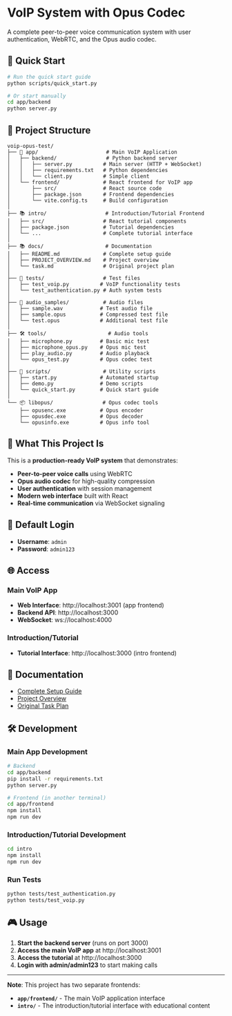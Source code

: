 # VoIP System with Opus Codec

A complete peer-to-peer voice communication system with user authentication, WebRTC, and the Opus audio codec.

## 🚀 Quick Start

```bash
# Run the quick start guide
python scripts/quick_start.py

# Or start manually
cd app/backend
python server.py
```

## 📁 Project Structure

```
voip-opus-test/
├── 🎯 app/                      # Main VoIP Application
│   ├── backend/                # Python backend server
│   │   ├── server.py          # Main server (HTTP + WebSocket)
│   │   ├── requirements.txt   # Python dependencies
│   │   └── client.py          # Simple client
│   └── frontend/              # React frontend for VoIP app
│       ├── src/               # React source code
│       ├── package.json       # Frontend dependencies
│       └── vite.config.ts     # Build configuration
│
├── 📚 intro/                   # Introduction/Tutorial Frontend
│   ├── src/                   # React tutorial components
│   ├── package.json           # Tutorial dependencies
│   └── ...                    # Complete tutorial interface
│
├── 📚 docs/                    # Documentation
│   ├── README.md              # Complete setup guide
│   ├── PROJECT_OVERVIEW.md    # Project overview
│   └── task.md                # Original project plan
│
├── 🧪 tests/                   # Test files
│   ├── test_voip.py          # VoIP functionality tests
│   └── test_authentication.py # Auth system tests
│
├── 🎵 audio_samples/           # Audio files
│   ├── sample.wav            # Test audio file
│   ├── sample.opus           # Compressed test file
│   └── test.opus             # Additional test file
│
├── 🛠️ tools/                    # Audio tools
│   ├── microphone.py         # Basic mic test
│   ├── microphone_opus.py    # Opus mic test
│   ├── play_audio.py         # Audio playback
│   └── opus_test.py          # Opus codec test
│
├── 📜 scripts/                 # Utility scripts
│   ├── start.py              # Automated startup
│   ├── demo.py               # Demo scripts
│   └── quick_start.py        # Quick start guide
│
└── 📦 libopus/                # Opus codec tools
    ├── opusenc.exe           # Opus encoder
    ├── opusdec.exe           # Opus decoder
    └── opusinfo.exe          # Opus info tool
```

## 🎯 What This Project Is

This is a **production-ready VoIP system** that demonstrates:
- **Peer-to-peer voice calls** using WebRTC
- **Opus audio codec** for high-quality compression
- **User authentication** with session management
- **Modern web interface** built with React
- **Real-time communication** via WebSocket signaling

## 🔐 Default Login

- **Username**: `admin`
- **Password**: `admin123`

## 🌐 Access

### Main VoIP App
- **Web Interface**: http://localhost:3001 (app frontend)
- **Backend API**: http://localhost:3000
- **WebSocket**: ws://localhost:4000

### Introduction/Tutorial
- **Tutorial Interface**: http://localhost:3000 (intro frontend)

## 📖 Documentation

- [Complete Setup Guide](docs/README.md)
- [Project Overview](docs/PROJECT_OVERVIEW.md)
- [Original Task Plan](docs/task.md)

## 🛠️ Development

### Main App Development
```bash
# Backend
cd app/backend
pip install -r requirements.txt
python server.py

# Frontend (in another terminal)
cd app/frontend
npm install
npm run dev
```

### Introduction/Tutorial Development
```bash
cd intro
npm install
npm run dev
```

### Run Tests
```bash
python tests/test_authentication.py
python tests/test_voip.py
```

## 🎮 Usage

1. **Start the backend server** (runs on port 3000)
2. **Access the main VoIP app** at http://localhost:3001
3. **Access the tutorial** at http://localhost:3000
4. **Login with admin/admin123** to start making calls

---

**Note**: This project has two separate frontends:
- **`app/frontend/`** - The main VoIP application interface
- **`intro/`** - The introduction/tutorial interface with educational content
